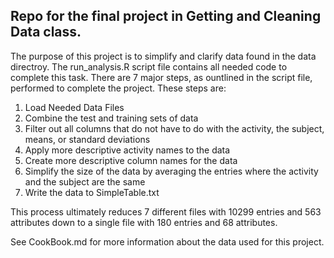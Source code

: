 ## Repo for the final project in Getting and Cleaning Data class.

The purpose of this project is to simplify and clarify data found in the data directroy.
The run_analysis.R script file contains all needed code to complete this task.
There are 7 major steps, as ountlined in the script file, performed to complete the project.
These steps are:
1. Load Needed Data Files
2. Combine the test and training sets of data
3. Filter out all columns that do not have to do with the activity, the subject, means, or standard deviations
4. Apply more descriptive activity names to the data
5. Create more descriptive column names for the data
6. Simplify the size of the data by averaging the entries where the activity and the subject are the same
7. Write the data to SimpleTable.txt

This process ultimately reduces 7 different files with 10299 entries and 563 attributes down to a single file with 180 entries and 68 attributes.

See CookBook.md for more information about the data used for this project.